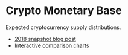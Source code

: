 # Crypto Monetary Base

Expected cryptocurrency supply distributions.

 - [2018 snapshot blog post](https://medium.com/tagto/cypherpunk-central-planning-crypto-distribution-inflation-charts-36f666ebf16d)
 - [Interactive comparison charts](https://tagto.org/dataviz/crypto-monetary-base/)
